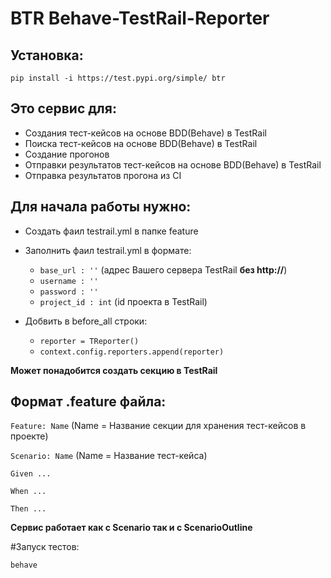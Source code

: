 # BTR  Behave-TestRail-Reporter

Установка:
- 
`pip install -i https://test.pypi.org/simple/ btr`

Это сервис для:
-
* Cоздания тест-кейсов на основе BDD(Behave) в TestRail
* Поиска тест-кейсов на основе BDD(Behave) в TestRail
* Создание прогонов
* Отправки результатов тест-кейсов на основе BDD(Behave) в TestRail
* Отправка результатов прогона из CI

Для начала работы нужно:
-
* Создать фаил testrail.yml в папке feature
* Заполнить фаил testrail.yml в формате:
    * `base_url : ''` (адрес Вашего сервера TestRail **без http://**)  
    * `username : ''` 
    * `password : ''`
    * `project_id : int` (id проекта в TestRail)
    

* Добвить в before_all строки: 
    * `reporter = TReporter()`
    * `context.config.reporters.append(reporter)`
    
**Может понадобится создать секцию в TestRail**

Формат .feature файла:
-
   `Feature: Name` (Name = Название секции для хранения тест-кейсов в проекте) 

   `Scenario: Name` (Name = Название тест-кейса)
   
   `Given ...`
    
   `When ...`
   
   `Then ...`

**Сервис работает как с Scenario так и с ScenarioOutline** 

#Запуск тестов:

`behave`
